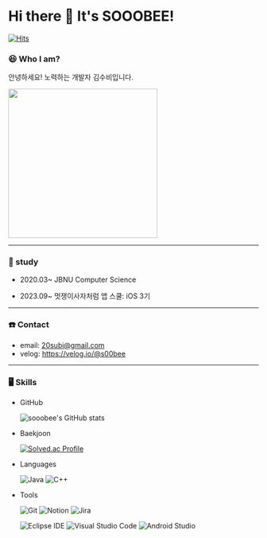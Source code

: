 # Hi there 👋 It's SOOOBEE!

[![Hits](https://hits.seeyoufarm.com/api/count/incr/badge.svg?url=https%3A%2F%2Fgithub.com%2Fsooobee&count_bg=%23000000&title_bg=%230054FF&icon=&icon_color=%23FF0E8C&title=hits&edge_flat=false)](https://hits.seeyoufarm.com)

### 😆 Who I am?
안녕하세요! 노력하는 개발자 김수비입니다. 

<img width="{70%}" src="https://github.com/sooobee/sooobee/assets/126560615/a08c4d3f-e777-4440-b3e3-0d6896be248d" width="300" height="300"/>

---

### 🏫 study

- 2020.03~ JBNU Computer Science

- 2023.09~ 멋쟁이사자처럼 앱 스쿨: iOS 3기


---

### ☎️ Contact

- email: 20subi@gmail.com
- velog: https://velog.io/@s00bee

---
### 🖥️ Skills
- GitHub
  
  ![sooobee's GitHub stats](https://github-readme-stats.vercel.app/api?username=sooobee&show_icons=true&theme=transparent)


- Baekjoon
  
  [![Solved.ac Profile](http://mazassumnida.wtf/api/v2/generate_badge?boj=s00bee)](https://solved.ac/s00bee/)


- Languages

  ![Java](https://img.shields.io/badge/Java-007396.svg?&style=for-the-badge&logo=Java&logoColor=white)
  ![C++](https://img.shields.io/badge/C++-00599C.svg?&style=for-the-badge&logo=C++&logoColor=white)

- Tools
  
  ![Git](https://img.shields.io/badge/Git-F05032.svg?&style=for-the-badge&logo=Git&logoColor=white)
  ![Notion](https://img.shields.io/badge/Notion-000000.svg?&style=for-the-badge&logo=Notion&logoColor=white)
  ![Jira](https://img.shields.io/badge/Jira-0052CC.svg?&style=for-the-badge&logo=Jira&logoColor=white)

  ![Eclipse IDE](https://img.shields.io/badge/Eclipse%20IDE-2C2255.svg?&style=for-the-badge&logo=Eclipse%20IDE&logoColor=white)
  ![Visual Studio Code](https://img.shields.io/badge/Visual%20Studio%20Code-007ACC.svg?&style=for-the-badge&logo=Visual%20Studio%20Code&logoColor=white)
  ![Android Studio](https://img.shields.io/badge/Android%20Studio-3DDC84.svg?&style=for-the-badge&logo=Android%20Studio&logoColor=white)


